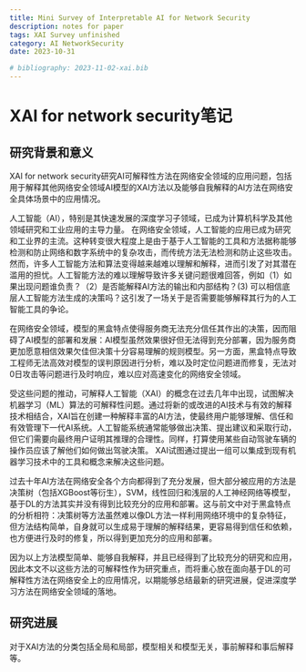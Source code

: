 ```yaml
---
title: Mini Survey of Interpretable AI for Network Security
description: notes for paper
tags: XAI Survey unfinished
category: AI NetworkSecurity
date: 2023-10-31

# bibliography: 2023-11-02-xai.bib
---
```

# XAI for network security笔记

## 研究背景和意义

<!-- 问题定义：要研究的是什么问题 -->
XAI for network security研究AI可解释性方法在网络安全领域的应用问题，包括用于解释其他网络安全领域AI模型的XAI方法以及能够自我解释的AI方法在网络安全具体场景中的应用情况。

<!-- 研究背景：为什么要研究这个问题 -->
人工智能（AI），特别是其快速发展的深度学习子领域，已成为计算机科学及其他领域研究和工业应用的主导力量。 在网络安全领域，人工智能的应用已成为研究和工业界的主流。这种转变很大程度上是由于基于人工智能的工具和方法据称能够检测和防止网络和数字系统中的复杂攻击，而传统方法无法检测和防止这些攻击。然而，许多人工智能方法和算法变得越来越难以理解和解释，进而引发了对其潜在滥用的担忧。人工智能方法的难以理解导致许多关键问题很难回答，例如（1）如果出现问题谁负责？（2）是否能解释AI方法的输出和内部结构？(3) 可以相信底层人工智能方法生成的决策吗？这引发了一场关于是否需要能够解释其行为的人工智能工具的争论。

在网络安全领域，模型的黑盒特点使得服务商无法充分信任其作出的决策，因而阻碍了AI模型的部署和发展：AI模型虽然效果很好但无法得到充分部署，因为服务商更加愿意相信效果欠佳但决策十分容易理解的规则模型。另一方面，黑盒特点导致工程师无法高效对模型的误判原因进行分析，难以及时定位问题进而修复，无法对0日攻击等问题进行及时响应，难以应对高速变化的网络安全领域。

受这些问题的推动，可解释人工智能（XAI）的概念在过去几年中出现，试图解决机器学习（ML）算法的可解释性问题。通过将新的或改进的AI技术与有效的解释技术相结合，XAI旨在创建一种解释丰富的AI方法，使最终用户能够理解、信任和有效管理下一代AI系统。人工智能系统通常能够做出决策、提出建议和采取行动，但它们需要向最终用户证明其推理的合理性。同样，打算使用某些自动驾驶车辆的操作员应该了解他们如何做出驾驶决策。 XAI试图通过提出一组可以集成到现有机器学习技术中的工具和概念来解决这些问题。

<!-- 研究重点 -->
过去十年AI方法在网络安全各个方向都得到了充分发展，但大部分被应用的方法是决策树（包括XGBoost等衍生），SVM，线性回归和浅层的人工神经网络等模型，基于DL的方法其实并没有得到比较充分的应用和部署。这与前文中对于黑盒特点的分析相符：决策树等方法虽然难以像DL方法一样利用网络环境中的复杂特征，但方法结构简单，自身就可以生成易于理解的解释结果，更容易得到信任和依赖，也方便进行及时的修复，所以得到更加充分的应用和部署。

因为以上方法模型简单、能够自我解释，并且已经得到了比较充分的研究和应用，因此本文不以这些方法的可解释性作为研究重点，而将重心放在面向基于DL的可解释性方法在网络安全上的应用情况，以期能够总结最新的研究进展，促进深度学习方法在网络安全领域的落地。

## 研究进展

<!-- 需要对XAI的研究进展进行说明吗 -->

对于XAI方法的分类包括全局和局部，模型相关和模型无关，事前解释和事后解释等。
<!-- 现在研究到什么程度了 -->